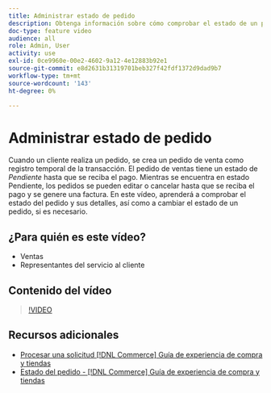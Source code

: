 ```yaml
---
title: Administrar estado de pedido
description: Obtenga información sobre cómo comprobar el estado de un pedido y sus detalles, y cómo cambiar el estado de un pedido.
doc-type: feature video
audience: all
role: Admin, User
activity: use
exl-id: 0ce9960e-00e2-4602-9a12-4e12883b92e1
source-git-commit: e8d2631b31319701beb327f42fdf1372d9dad9b7
workflow-type: tm+mt
source-wordcount: '143'
ht-degree: 0%

---
```


# Administrar estado de pedido

Cuando un cliente realiza un pedido, se crea un pedido de venta como registro temporal de la transacción. El pedido de ventas tiene un estado de _Pendiente_ hasta que se reciba el pago. Mientras se encuentra en estado Pendiente, los pedidos se pueden editar o cancelar hasta que se reciba el pago y se genere una factura. En este vídeo, aprenderá a comprobar el estado del pedido y sus detalles, así como a cambiar el estado de un pedido, si es necesario.

## ¿Para quién es este vídeo?

- Ventas
- Representantes del servicio al cliente

## Contenido del vídeo

>[!VIDEO](https://video.tv.adobe.com/v/343935?quality=12&learn=on)

## Recursos adicionales

- [Procesar una solicitud [!DNL Commerce] Guía de experiencia de compra y tiendas](https://experienceleague.adobe.com/docs/commerce-admin/stores-sales/order-management/orders/order-processing.html#process-an-order)
- [Estado del pedido - [!DNL Commerce] Guía de experiencia de compra y tiendas](https://experienceleague.adobe.com/docs/commerce-admin/stores-sales/order-management/orders/order-status.html)
